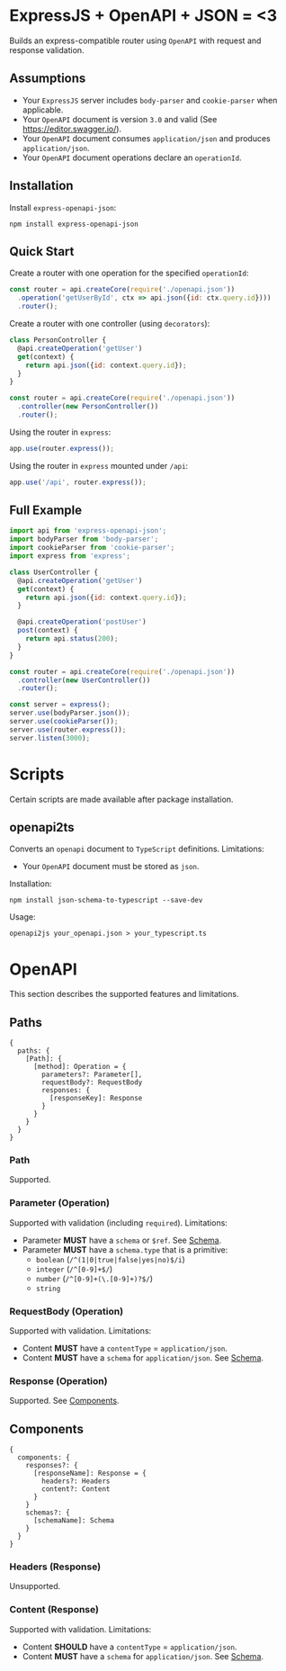 # ExpressJS + OpenAPI + JSON = <3

Builds an express-compatible router using `OpenAPI` with request and response validation.

## Assumptions

* Your `ExpressJS` server includes `body-parser` and `cookie-parser` when applicable.
* Your `OpenAPI` document is version `3.0` and valid (See https://editor.swagger.io/).
* Your `OpenAPI` document consumes `application/json` and produces `application/json`.
* Your `OpenAPI` document operations declare an  `operationId`.

## Installation

Install `express-openapi-json`:

```
npm install express-openapi-json
```

## Quick Start

Create a router with one operation for the specified `operationId`:

```js
const router = api.createCore(require('./openapi.json'))
  .operation('getUserById', ctx => api.json({id: ctx.query.id})))
  .router();
```

Create a router with one controller (using `decorators`):

```js
class PersonController {
  @api.createOperation('getUser')
  get(context) {
    return api.json({id: context.query.id});
  }
}

const router = api.createCore(require('./openapi.json'))
  .controller(new PersonController())
  .router();
```

Using the router in `express`:

```js
app.use(router.express());
```

Using the router in `express` mounted under `/api`:

```js
app.use('/api', router.express());
```

## Full Example

```js
import api from 'express-openapi-json';
import bodyParser from 'body-parser';
import cookieParser from 'cookie-parser';
import express from 'express';

class UserController {
  @api.createOperation('getUser')
  get(context) {
    return api.json({id: context.query.id});
  }

  @api.createOperation('postUser')
  post(context) {
    return api.status(200);
  }
}

const router = api.createCore(require('./openapi.json'))
  .controller(new UserController())
  .router();

const server = express();
server.use(bodyParser.json());
server.use(cookieParser());
server.use(router.express());
server.listen(3000);
```

# Scripts

Certain scripts are made available after package installation.

## openapi2ts

Converts an `openapi` document to `TypeScript` definitions. Limitations:

* Your `OpenAPI` document must be stored as `json`.

Installation:

    npm install json-schema-to-typescript --save-dev

Usage:

    openapi2js your_openapi.json > your_typescript.ts

# OpenAPI

This section describes the supported features and limitations.

## Paths

    {
      paths: {
        [Path]: {
          [method]: Operation = {
            parameters?: Parameter[],
            requestBody?: RequestBody
            responses: {
              [responseKey]: Response
            }
          }
        }
      }
    }

### Path

Supported.

### Parameter (Operation)

Supported with validation (including `required`). Limitations:

* Parameter **MUST** have a `schema` or `$ref`. See [Schema](#Schema).
* Parameter **MUST** have a `schema.type` that is a primitive:
  * `boolean` (`/^(1|0|true|false|yes|no)$/i`)
  * `integer` (`/^[0-9]+$/`)
  * `number` (`/^[0-9]+(\.[0-9]+)?$/`)
  * `string`

### RequestBody (Operation)

Supported with validation. Limitations:

* Content **MUST** have a `contentType` = `application/json`.
* Content **MUST** have a `schema` for `application/json`. See [Schema](#Schema).

### Response (Operation)

Supported. See [Components](#Components).

## Components

    {
      components: {
        responses?: {
          [responseName]: Response = {
            headers?: Headers
            content?: Content
          }
        }
        schemas?: {
          [schemaName]: Schema
        }
      }
    }

### Headers (Response)

Unsupported.

### Content (Response)

Supported with validation. Limitations:

* Content **SHOULD** have a `contentType` = `application/json`.
* Content **MUST** have a `schema` for `application/json`. See [Schema](#Schema).
